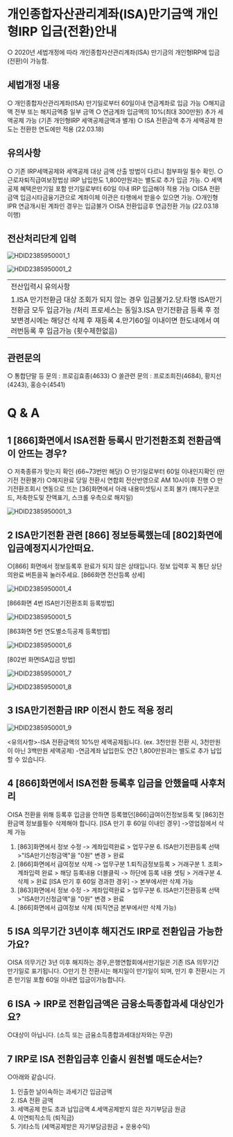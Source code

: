 # 개인종합자산관리계좌(ISA)만기금액 개인형IRP 입금(전환)안내
○ 2020년 세법개정에 따라 개인종합자산관리계좌(ISA) 만기금의 개인형IRP에 입금(전환)이 가능함.
## 세법개정 내용
○ 개인종합자산관리계좌(ISA)
만기일로부터 60일이내 연금계좌로 입금 가능
○해지금액 전부 또는 해지금액중 일부 금액
○ 연금계좌 입금액의 10%(최대 300만원) 추가 세액공제 가능 (기존 개인형IRP 세액공제금액과 별개)
○ ISA 전환금액 추가
세액공제 한도는 전환한 연도에만 적용
(22.03.18)
## 유의사항
○ 기존 IRP세액공제와 세액공제 대상 금액 산출 방법이 다르니 첨부파일 필수 확인.
○ 근로자퇴직급여보장법상 IRP 납입한도 1,800만원과는 별도로 추가 입금 가능.
○ 세액공제 혜택은만기일 포함 만기일로부터 60일 이내 IRP 입금해야 적용 가능
○ISA 전환금액 입금시타금융기관으로 계좌이체 이관은 타행에서 받을수 있으면 가능.
○개인형IPR 연금개시된 계좌인 경우는 입금불가
○ISA 전환입금후 연금전환 가능
(22.03.18 이행)
## 전산처리단계 입력

![HDID2385950001_1](HDID2385950001_1.png)


![HDID2385950001_2](HDID2385950001_2.png)


<table><tbody><tr>
<td>
전산입력시 유의사항</td></tr><tr>
<td>1.ISA 만기전환금 대상 조회가 되지 않는 경우 입금불가2.당.타행 ISA만기전환금 모두 입금가능 /처리 프로세스는 동일3.ISA 만기전환금 등록 후 정보변경시에는 해당건 삭제 후 재등록
4.만기60일 이내이면 한도내에서 여러번등록 후 입금가능 (횟수제한없음)</td></tr></tbody>
</table>


## 관련문의
○ 통합단말 등 문의 : 프로김효종(4633)
○ 쏠관련 문의 : 프로조희진(4684), 황지선(4243), 홍승수(4541)
# Q & A
## 1 [866]화면에서 ISA전환 등록시 만기전환조회 전환금액이 안뜨는 경우?
○ 저축종류가 맞는지 확인 (66~73번만 해당)
○ 만기일로부터 60일 이내인지확인 (만기전 전환불가)
○해지완료 당일 전환시 연합회 전산반영으로 AM 10시이후 진행
○ 만기전환조회시 연동으로 뜨는 [36]화면에서 아래 내용미셋팅시 조회 불가
(해지구분코드, 저축한도및 잔액표기, 스크롤 우측으로 해지일)

![HDID2385950001_3](HDID2385950001_3.png)

## 2 ISA만기전환 관련 [866] 정보등록했는데 [802]화면에 입금예정지시가안떠요.
○[866]
화면에서 정보등록후 완료가 되지 않은 상태입니다.
정보 입력후 꼭 통단 상단의완료 버튼을꼭 눌러주세요.
[866화면 전산등록 상세]

![HDID2385950001_4](HDID2385950001_4.png)

[866화면 4번 ISA만기전환조회 등록방법]

![HDID2385950001_5](HDID2385950001_5.png)

[863화면 5번 연도별소득공제 등록방법]

![HDID2385950001_6](HDID2385950001_6.png)

[802번 화면ISA입금 방법]

![HDID2385950001_7](HDID2385950001_7.png)


![HDID2385950001_8](HDID2385950001_8.png)

## 3 ISA만기전환금 IRP 이전시 한도 적용 정리

![HDID2385950001_9](HDID2385950001_9.png)

<유의사항>-ISA 전환금액의 10%만 세액공제됩니다. (ex. 3천만원 전환 시, 3천만원이 아닌 3백만원 세액공제)
-연금계좌 납입한도 연간 1,800만원과는 별도로 추가 납입할 수 있습니다.
## 4 [866]화면에서 ISA전환 등록후 입금을 안했을때 사후처리
○ISA 전환을 위해 등록후 입금을 안하면 등록했던[866]급여이전정보등록 및 [863]전환금액 정보를필수 삭제해야 합니다.
[ISA 만기 후 60일 이내인 경우]
->영업점에서 삭제 가능
1) [863]화면에서 정보 수정
-> 계좌입력완료 > 업무구분 6. ISA만기전환등록 선택 >"ISA만기신청금액"을 "0원" 변경 > 완료
2) [866]화면에서 급여정보 삭제
-> 업무구분 1.퇴직금정보등록 > 거래구분 1. 조회> 계좌입력 완료 > 해당 등록내용 더블클릭
-> 하단에 등록 내용 셋팅 > 거래구분 4.삭제 > 완료
[ISA 만기 후 60일 경과한 경우]
-> 본부에서만 삭제 가능
1) [863]화면에서 정보 수정
-> 계좌입력완료 > 업무구분 6. ISA만기전환등록 선택 >"ISA만기신청금액"을 "0원" 변경 > 완료
2) [866]화면에서 급여정보 삭제 (퇴직연금 본부에서만 삭제 가능)
## 5 ISA 의무기간 3년이후 해지건도 IRP로 전환입금 가능한가요?
○ISA 의무기간 3년 이후 해지하는 경우,은행연합회에서만기일은 기존 ISA 의무기간 만기일로 표기됩니다.
○만기 전 전환시는 해지일이 만기일이 되며, 만기 후 전환시는 기존 만기일 포함 60일 이내면 입금이가능합니다.
## 6 ISA -> IRP로 전환입금액은 금융소득종합과세 대상인가요?
○대상이 아닙니다.
(소득 또는 금융소득종합과세대상자와는 무관)
## 7 IRP로 ISA 전환입금후 인출시 원천별 매도순서는?
○아래와 같습니다.
1. 인출한 날이속하는 과세기간 입금금액
2. ISA 전환 금액
3. 세액공제 한도 초과 납입금액
4.세액공제받지 않은 자기부담금 원금
5. 이연퇴직소득 (퇴직금)
6. 기타소득 (세액공제받은 자기부담금원금 + 운용수익)

